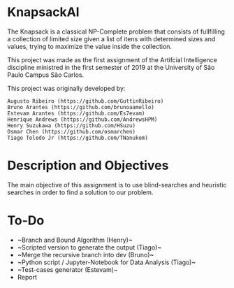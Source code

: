 # KnapsackAI

The Knapsack is a classical NP-Complete problem that consists of fullfilling a collection of limited size given a list of itens with determined sizes and values, trying to maximize the value inside the collection.

This project was made as the first assignment of the Artifcial Intelligence discipline ministred in the first semester of 2019 at the University of São Paulo Campus São Carlos.

This project was originally developed by:

    Augusto Ribeiro (https://github.com/GuttinRibeiro)
    Bruno Arantes (https://github.com/brunoaamello)
    Estevam Arantes (https://github.com/Es7evam)
    Henrique Andrews (https://github.com/AndrewsHPM)
    Henry Suzukawa (https://github.com/HSuzu)
    Osmar Chen (https://github.com/osmarchen)
    Tiago Toledo Jr (https://github.com/TNanukem)

# Description and Objectives

The main objective of this assignment is to use blind-searches and heuristic searches in order to find a solution to our problem.

# To-Do
* ~Branch and Bound Algorithm (Henry)~
* ~Scripted version to generate the output (Tiago)~
* ~Merge the recursive branch into dev (Bruno)~
* ~Python script / Jupyter-Notebook for Data Analysis (Tiago)~
* ~Test-cases generator (Estevam)~
* Report

